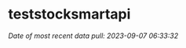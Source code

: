 
<!-- README.md is generated from README.Rmd. Please edit that file -->

# teststocksmartapi

*Date of most recent data pull: 2023-09-07 06:33:32*
